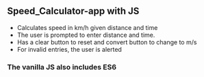 ## Speed_Calculator-app with JS
- Calculates speed in km/h given distance and time
- The user is prompted to enter distance and time.
- Has a clear button to reset and convert button to change to m/s
- For invalid entries, the user is alerted
### The vanilla JS also includes ES6


